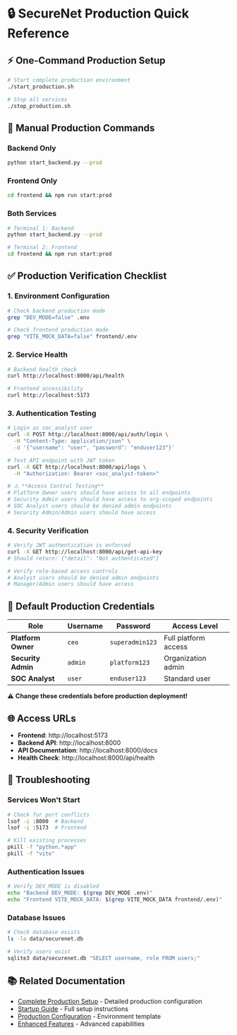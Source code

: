 # 🔒 SecureNet Production Quick Reference

## ⚡ **One-Command Production Setup**

```bash
# Start complete production environment
./start_production.sh

# Stop all services
./stop_production.sh
```

## 🔧 **Manual Production Commands**

### **Backend Only**
```bash
python start_backend.py --prod
```

### **Frontend Only**
```bash
cd frontend && npm run start:prod
```

### **Both Services**
```bash
# Terminal 1: Backend
python start_backend.py --prod

# Terminal 2: Frontend
cd frontend && npm run start:prod
```

## ✅ **Production Verification Checklist**

### **1. Environment Configuration**
```bash
# Check backend production mode
grep "DEV_MODE=false" .env

# Check frontend production mode
grep "VITE_MOCK_DATA=false" frontend/.env
```

### **2. Service Health**
```bash
# Backend health check
curl http://localhost:8000/api/health

# Frontend accessibility
curl http://localhost:5173
```

### **3. Authentication Testing**
```bash
# Login as soc_analyst user
curl -X POST http://localhost:8000/api/auth/login \
  -H "Content-Type: application/json" \
  -d '{"username": "user", "password": "enduser123"}'

# Test API endpoint with JWT token 
curl -X GET http://localhost:8000/api/logs \
  -H "Authorization: Bearer <soc_analyst-token>"

# ⚠️ **Access Control Testing**
# Platform Owner users should have access to all endpoints
# Security Admin users should have access to org-scoped endpoints  
# SOC Analyst users should be denied admin endpoints
# Security Admin/Admin users should have access
```

### **4. Security Verification**
```bash
# Verify JWT authentication is enforced
curl -X GET http://localhost:8000/api/get-api-key
# Should return: {"detail": "Not authenticated"}

# Verify role-based access controls
# Analyst users should be denied admin endpoints
# Manager/Admin users should have access
```

## 🔑 **Default Production Credentials**

| **Role** | **Username** | **Password** | **Access Level** |
|----------|--------------|--------------|------------------|
| **Platform Owner** | `ceo` | `superadmin123` | Full platform access |
| **Security Admin** | `admin` | `platform123` | Organization admin |
| **SOC Analyst** | `user` | `enduser123` | Standard user |

⚠️ **Change these credentials before production deployment!**

## 🌐 **Access URLs**

- **Frontend**: http://localhost:5173
- **Backend API**: http://localhost:8000
- **API Documentation**: http://localhost:8000/docs
- **Health Check**: http://localhost:8000/api/health

## 🛑 **Troubleshooting**

### **Services Won't Start**
```bash
# Check for port conflicts
lsof -i :8000  # Backend
lsof -i :5173  # Frontend

# Kill existing processes
pkill -f "python.*app"
pkill -f "vite"
```

### **Authentication Issues**
```bash
# Verify DEV_MODE is disabled
echo "Backend DEV_MODE: $(grep DEV_MODE .env)"
echo "Frontend VITE_MOCK_DATA: $(grep VITE_MOCK_DATA frontend/.env)"
```

### **Database Issues**
```bash
# Check database exists
ls -la data/securenet.db

# Verify users exist
sqlite3 data/securenet.db "SELECT username, role FROM users;"
```

## 📚 **Related Documentation**

- [Complete Production Setup](DEV_MODE_DISABLED.md) - Detailed production configuration
- [Startup Guide](STARTUP_GUIDE.md) - Full setup instructions
- [Production Configuration](production_config.txt) - Environment template
- [Enhanced Features](../reference/ENHANCED_FEATURES.md) - Advanced capabilities 